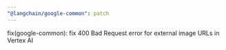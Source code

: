 ```yaml
---
"@langchain/google-common": patch
---
```


fix(google-common): fix 400 Bad Request error for external image URLs in Vertex AI

